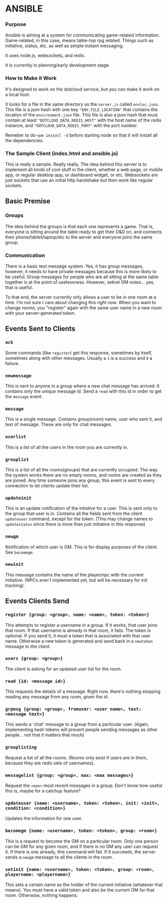 ANSIBLE
=======

### Purpose

Ansible is aiming at a system for communicating game-related information.
Game-related, in this case, means table-top rpg related. Things such as
initiative, status, etc. as well as simple instant messaging.

It uses node.js, websockets, and redis.

It is currently in planning/early development stage.

### How to Make it Work

It's designed to work on the dotcloud service, but you can make it work on a local host.

It looks for a file in the same directory as the `server.js` called `envloc.json`. This file
is a json hash with one key `"ENV_FILE_LOCATION"` that contains the location of the
`environment.json` file.  This file is also a json hash that must contain at least
`"DOTCLOUD_DATA_REDIS_HOST"` with the host name of the redis instance,
and `"DOTCLOUD_DATA_REDIS_PORT"` with the port number.

Remeber to do `npm install -d` before starting node so that it will install all the
dependencies.

### The Sample Client (index.html and ansible.js)

This is really a sample. Really really. The idea behind this server is to implement all kinds
of cool stuff in the client, whether a web page, or mobile app, or regular desktop app, or
dashboard widget, or etc. Websockets are just sockets that use an initial http handshake but
then work like regular sockets.

## Basic Premise

### Groups
The idea behind the groups is that each one represents a game. That is, everyone is sitting around
the table ready to get their D&D on, and connects their phone/tablet/laptop/etc to the server and
everyone joins the same group.

### Communication
There is a basic text message system. Yes, it has group messages, however, it needs to have private
messages because this is more likely to be useful. Group messages for people who are all sitting at
the same table together is at the point of uselessness. However, sekret GM notes... yes, that is
useful.

To that end, the server currently only allows a user to be in one room at a time. I'm not sure I care
about changing this right now. When you want to change rooms, you "register" again with the same
user name in a new room with your server-generated token.

## Events Sent to Clients

### `ack`
Some commands (like `register`) get this response, sometimes by itself, sometimes along with other
messages. Usually a `1` is a success and `0` a failure.

### `newmessage`
This is sent to anyone in a group where a new chat message has arrived. It contains
only the unique message id. Send a `read` with this id in order to get the `message` event.

### `message`
This is a single message. Contains group(room) name, user who sent it, and text of message.
These are only for chat messages.

### `userlist`
This is a list of all the users in the room you are currently in.

### `grouplist`
This is a list of all the rooms(groups) that are currently occupied. The way the system
works there are no empty rooms, and rooms are created as they are joined. Any time someone
joins any group, this event is sent to every connection to let clients update their list.

### `updateinit`
This is an update notification of the intiative for a user. This is sent only to the group
that user is in. Contains all the fields sent from the client `updateuser` command, except
for the token. (This may change names to `updatestatus` since there is more than just
initiative in this response)

### `newgm`
Notification of which user is GM. This is for display purposes of the client. See `becomegm`.

### `newinit`
This message contains the name of the player/npc with the current initiative. (NPCs aren't
implemented yet, but will be necessary for init tracking).

## Events Clients Send

### `register {group: <group>, name: <name>, token: <token>}`
This attempts to register a username in a group. If it works, that user joins that room.
If that username is already in that room, it fails. The token is optional. If you send it,
it must a token that is associated with that user name. Otherwise a new token is generated
and send back in a `newtoken` message to the client.

### `users {group: <group>}`
The client is asking for an updated user list for the room.

### `read {id: <message id>}`
This requests the details of a message. Right now, there's nothing stopping reading any
message from any room, given the id.

### `grpmsg {group: <group>, fromuser: <user name>, text: <message text>}`
This sends a 'chat' message to a group from a particular user. (Again, implementing hash
tokens will prevent people sending messages as other people... not that it matters that much)

### `grouplisting`
Request a list of all the rooms. (Rooms only exist if users are in them, because they are redis
sets of usernames).

### `messagelist {group: <group>, max: <max messages>}`
Request the `<max>` most recent messages in a group. Don't know how useful this is, maybe for a
catchup feature?

### `updateuser {name: <username>, token: <token>, init: <init>, condition: <condition>}`
Updates the information for one user.

### `becomegm {name: <username>, token: <token>, group: <room>}`
This is a request to become the GM on a particular room. Only one person can be GM for any given
room, and if there is no GM any user can request it. If there is one already, this command will
fail. If it succeeds, the server sends a `newgm` message to all the clients in the room.

### `setinit {name: <username>, token: <token>, group: <room>, playername: <playername>}`
This sets a certain name as the holder of the current initiative (whatever that means). You
must have a valid token and also be the current GM for that room. Otherwise, nothing happens.
